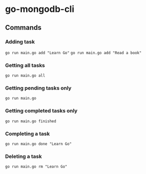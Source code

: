 # go-mongodb-cli

## Commands

### Adding task

```go run main.go add "Learn Go"```
```go run main.go add "Read a book"```


### Getting all tasks

```go run main.go all```

### Getting pending tasks only

```go run main.go```

### Getting completed tasks only

```go run main.go finished```

### Completing a task

```go run main.go done "Learn Go"```

### Deleting a task

```go run main.go rm "Learn Go"```

